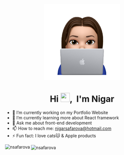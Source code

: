 <p align="center"><img width="250" height="auto" src="https://github.com/nsafarova/nsafarova/blob/main/IMG_1882.PNG?raw=true" height="145px"/></p>
<h1 align="center">Hi <img src="https://raw.githubusercontent.com/MartinHeinz/MartinHeinz/master/wave.gif" width="30px" height="30px">, &nbsp;I'm Nigar </h1>

- 🔭 I’m currently working on my Portfolio Website
- 🌱 I’m currently learning more about React framework
- 💬 Ask me about front-end development
- 📫 How to reach me: nigarsafarova@hotmail.com
- ⚡ Fun fact: I love cats🐱 & Apple products

<p><img align="left" src="https://github-readme-stats.vercel.app/api/top-langs?username=nsafarova&show_icons=true&locale=en&layout=compact" alt="nsafarova" /></p>

<p>&nbsp;<img align="center" src="https://github-readme-stats.vercel.app/api?username=nsafarova&show_icons=true&locale=en" alt="nsafarova" /></p>
